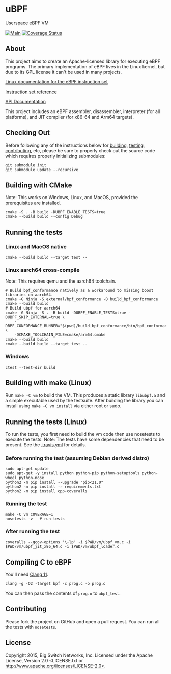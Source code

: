 # uBPF

Userspace eBPF VM

[![Main](https://github.com/iovisor/ubpf/actions/workflows/main.yml/badge.svg?branch=main)](https://github.com/iovisor/ubpf/actions/workflows/main.yml)
[![Coverage Status](https://coveralls.io/repos/iovisor/ubpf/badge.svg?branch=main&service=github)](https://coveralls.io/github/iovisor/ubpf?branch=master)

## About

This project aims to create an Apache-licensed library for executing eBPF programs. The primary implementation of eBPF lives in the Linux kernel, but due to its GPL license it can't be used in many projects.

[Linux documentation for the eBPF instruction set](https://www.kernel.org/doc/Documentation/networking/filter.txt)

[Instruction set reference](https://github.com/iovisor/bpf-docs/blob/master/eBPF.md)

[API Documentation](https://iovisor.github.io/ubpf)

This project includes an eBPF assembler, disassembler, interpreter (for all platforms),
and JIT compiler (for x86-64 and Arm64 targets).

## Checking Out

Before following any of the instructions below for [building](#building-with-cmake),
[testing](#running-the-tests), [contributing](#contributing), etc, please be
sure to properly check out the source code which requires properly initializing submodules:

```
git submodule init
git submodule update --recursive
```

## Building with CMake
Note: This works on Windows, Linux, and MacOS, provided the prerequisites are installed.
```
cmake -S . -B build -DUBPF_ENABLE_TESTS=true
cmake --build build --config Debug
```
## Running the tests

### Linux and MacOS native
```
cmake --build build --target test --
```

### Linux aarch64 cross-compile
Note: This requires qemu and the aarch64 toolchain.
```
# Build bpf_conformance natively as a workaround to missing boost libraries on aarch64.
cmake -G Ninja -S external/bpf_conformance -B build_bpf_conformance
cmake --build build
# Build ubpf for aarch64
cmake -G Ninja -S . -B build -DUBPF_ENABLE_TESTS=true -DUBPF_SKIP_EXTERNAL=true \
    -DBPF_CONFORMANCE_RUNNER="$(pwd)/build_bpf_conformance/bin/bpf_conformance_runner" \
    -DCMAKE_TOOLCHAIN_FILE=cmake/arm64.cmake
cmake --build build
cmake --build build --target test --
```

### Windows
```
ctest --test-dir build
```

## Building with make (Linux)
Run `make -C vm` to build the VM. This produces a static library `libubpf.a`
and a simple executable used by the testsuite. After building the
library you can install using `make -C vm install` via either root or
sudo.

## Running the tests (Linux)
To run the tests, you first need to build the vm code then use nosetests to execute the tests. Note: The tests have some dependencies that need to be present. See the [.travis.yml](https://github.com/iovisor/ubpf/blob/main/.travis.yml) for details.

### Before running the test (assuming Debian derived distro)
```
sudo apt-get update
sudo apt-get -y install python python-pip python-setuptools python-wheel python-nose
python2 -m pip install --upgrade "pip<21.0"
python2 -m pip install -r requirements.txt
python2 -m pip install cpp-coveralls
```

### Running the test
```
make -C vm COVERAGE=1
nosetests -v   # run tests
```

### After running the test
```
coveralls --gcov-options '\-lp' -i $PWD/vm/ubpf_vm.c -i $PWD/vm/ubpf_jit_x86_64.c -i $PWD/vm/ubpf_loader.c
```

## Compiling C to eBPF

You'll need [Clang 11](https://github.com/llvm/llvm-project/releases/tag/llvmorg-11.1.0).

    clang -g -O2 -target bpf -c prog.c -o prog.o

You can then pass the contents of `prog.o` to `ubpf_test`.

## Contributing

Please fork the project on GitHub and open a pull request. You can run all the
tests with `nosetests`.

## License

Copyright 2015, Big Switch Networks, Inc. Licensed under the Apache License, Version 2.0
<LICENSE.txt or http://www.apache.org/licenses/LICENSE-2.0>.
